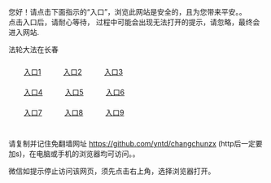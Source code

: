 您好！请点击下面指示的“入口”，浏览此网站是安全的，且为您带来平安。。 <br/>
点击入口后，请耐心等待， 过程中可能会出现无法打开的提示，请忽略，最终会进入网站. </br>

法轮大法在长春<br/>
<div style="padding:10px"><a style="margin:20px" target="_blank" href="https://d3cp4nbzn74o88.cloudfront.net/2Qpsp?nqbupac" id="ccLink1" rel="nofollow">入口1</a> <a target="_blank" style="margin:20px" href="https://d2sqbzwb3arj6b.cloudfront.net/2Qpsp?hlwxl" id="ccLink2" rel="nofollow">入口2</a> <a style="margin:20px" target="_blank" href="https://d2gch0b8m4vcxo.cloudfront.net/2Qpsp?eyqyt" id="ccLink3" rel="nofollow">入口3</a></div>

<div style="padding:10px" ><a style="margin:20px" target="_blank" href="https://d3cp4nbzn74o88.cloudfront.net/2Qpsp?nqbupac" id="ccLink4" rel="nofollow">入口4</a> <a style="margin:20px" href="https://d2sqbzwb3arj6b.cloudfront.net/2Qpsp?hlwxl" target="_blank" id="ccLink5" rel="nofollow">入口5</a> <a style="margin:20px" href="https://d2gch0b8m4vcxo.cloudfront.net/2Qpsp?eyqyt" target="_blank" id="ccLink6" rel="nofollow">入口6</a></div>

<div style="padding:10px"><a style="margin:20px" target="_blank" href="https://d3cp4nbzn74o88.cloudfront.net/2Qpsp?nqbupac" id="ccLink7" rel="nofollow">入口7</a> <a style="margin:20px" href="https://d2sqbzwb3arj6b.cloudfront.net/2Qpsp?hlwxl" target="_blank" id="ccLink8" rel="nofollow">入口8</a> <a style="margin:20px" target="_blank" href="https://d2gch0b8m4vcxo.cloudfront.net/2Qpsp?eyqyt" id="ccLink9" rel="nofollow">入口9</a></div>

<br/>



请复制并记住免翻墙网址 https://github.com/yntd/changchunzx (http后一定要加s)，在电脑或手机的浏览器均可访问。。<br/>

微信如提示停止访问该网页，须先点击右上角，选择浏览器打开。

